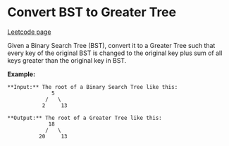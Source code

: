 # Convert BST to Greater Tree
[Leetcode page](https://leetcode.com/problems/convert-bst-to-greater-tree/description)

Given a Binary Search Tree (BST), convert it to a Greater Tree such that every
key of the original BST is changed to the original key plus sum of all keys
greater than the original key in BST.

**Example:**

    
    
    **Input:** The root of a Binary Search Tree like this:
                  5
                /   \
               2     13
    
    **Output:** The root of a Greater Tree like this:
                 18
                /   \
              20     13
    


